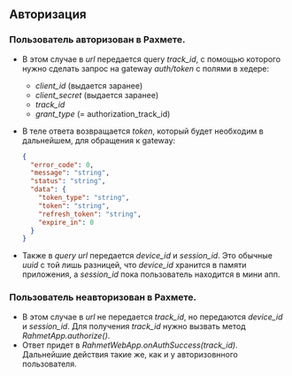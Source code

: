 ## Авторизация

### Пользователь авторизован в Рахмете. 
- В этом случае в *url* передается query *track_id*, c помощью которого нужно сделать запрос на gateway *auth/token* с полями в хедере: 
    - *client_id* (выдается заранее)
    - *client_secret* (выдается заранее)
    - *track_id* 
    - *grant_type* (= authorization_track_id)

- В теле ответа возвращается *token*, который будет необходим в дальнейшем, для обращения к gateway:
    ```json
    {
      "error_code": 0,
      "message": "string",
      "status": "string",
      "data": {
        "token_type": "string",
        "token": "string",
        "refresh_token": "string",
        "expire_in": 0
      }
    }
    ```
- Также в *query* *url* передается *device_id* и *session_id*. Это обычные *uuid* с той лишь разницей, что *device_id* хранится в памяти приложения, а *session_id* пока пользователь находится в мини апп. 
### Пользователь неавторизован в Рахмете. 
- В этом случае в *url* не передается *track_id*, но передаются *device_id* и *session_id*. Для получения *track_id* нужно вызвать метод *RahmetApp.authorize()*. 
- Ответ придет в *RahmetWebApp.onAuthSuccess(track_id)*. Дальнейшие действия такие же, как и у авторизовнного пользователя. 
